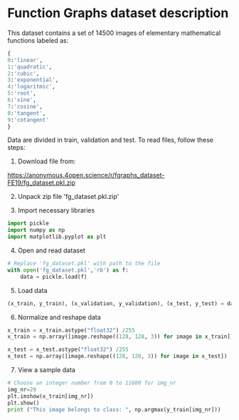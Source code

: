 # Function Graphs dataset description
This dataset contains a set of 14500 images of elementary mathematical functions labeled as:
```Python
{
0:'linear',
1:'quadratic',
2:'cubic',
3:'exponential',
4:'logaritmic',
5:'root',
6:'sine',
7:'cosine',
8:'tangent',
9:'cotangent'
}
```

Data are divided in train, validation and test. To read files, follow these steps:


1. Download file from:

https://anonymous.4open.science/r/fgraphs_dataset-FE19/fg_dataset.pkl.zip

2. Unpack zip file 'fg_dataset.pkl.zip'

3. Import necessary libraries
   
```Python
import pickle
import numpy as np
import matplotlib.pyplot as plt
```

4. Open and read dataset

```Python
# Replace 'fg_dataset.pkl' with path to the file
with open('fg_dataset.pkl','rb') as f:
    data = pickle.load(f)
```

5. Load data 

```Python
(x_train, y_train), (x_validation, y_validation), (x_test, y_test) = data
```

6. Normalize and reshape data 

```Python
x_train = x_train.astype("float32") /255
x_train = np.array([image.reshape((128, 128, 3)) for image in x_train])

x_test = x_test.astype("float32") /255
x_test = np.array([image.reshape((128, 128, 3)) for image in x_test])
```

7. View a sample data
```Python
# Choose an integer number from 0 to 11600 for img_nr
img_nr=29
plt.imshow(x_train[img_nr])        
plt.show()
print ("This image belongs to class: ", np.argmax(y_train[img_nr]))
```